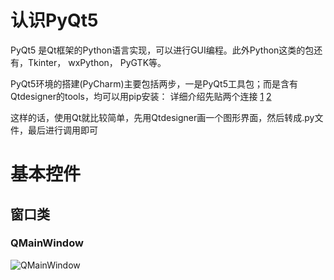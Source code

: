 # 认识PyQt5
  PyQt5 是Qt框架的Python语言实现，可以进行GUI编程。此外Python这类的包还有，Tkinter， wxPython， PyGTK等。
  
  PyQt5环境的搭建(PyCharm)主要包括两步，一是PyQt5工具包；而是含有Qtdesigner的tools，均可以用pip安装：
  详细介绍先贴两个连接
  [1](https://blog.csdn.net/HuangZhang_123/article/details/78046706)
  [2](https://www.cnblogs.com/dalanjing/p/6978373.html)
  
  这样的话，使用Qt就比较简单，先用Qtdesigner画一个图形界面，然后转成.py文件，最后进行调用即可

# 基本控件
## 窗口类
### QMainWindow
![QMainWindow](https://github.com/Yansf677/Learning-PyQt5/QMainWindow.png)
